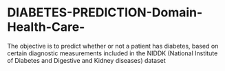 # DIABETES-PREDICTION-Domain-Health-Care-
The objective is to predict whether or not a patient has diabetes, based on certain  diagnostic measurements included in the NIDDK (National Institute of Diabetes and  Digestive and Kidney diseases) dataset
